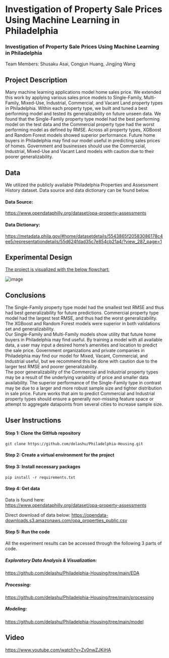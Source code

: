 # Investigation of Property Sale Prices Using Machine Learning in Philadelphia 

### Investigation of Property Sale Prices Using Machine Learning in Philadelphia 
Team Members: Shusaku Asai, Congjun Huang, Jingjing Wang   

## Project Description     
Many machine learning applications model home sales price. We extended this work by applying various 
sales price models to Single-Family, Multi-Family, Mixed-Use, Industrial, Commercial, and Vacant Land
property types in Philadelphia. Within each property type, we built and tuned a best performing model and 
tested its generalizability on future unseen data. We found that the Single-Family property type model had 
the best performing model on the test data and the Commercial property type had the worst performing 
model as defined by RMSE. Across all property types, XGBoost and Random Forest models showed 
superior performance. Future home buyers in Philadelphia may find our model useful in predicting sales 
prices of homes. Government and businesses should use the Commercial, Industrial, Mixed-Use and Vacant 
Land models with caution due to their poorer generalizability.

## Data
We utilized the publicly available Philadelphia Properties and Assessment History dataset. Data source and data dictionary can be found below.
#### Data Source:
https://www.opendataphilly.org/dataset/opa-property-assessments   

#### Data Dictionary:
https://metadata.phila.gov/#home/datasetdetails/5543865f20583086178c4ee5/representationdetails/55d624fdad35c7e854cb21a4/?view_287_page=1

## Experimental Design
<ins>The project is visualized with the below flowchart:</ins> 
  
     
     
     
![image](https://user-images.githubusercontent.com/53063128/163472517-5cb10293-d1dd-4380-9366-a234b3097f6c.png)   

## Conclusions
The Single-Family property type model had the smallest test RMSE and thus had best generalizability for 
future predictions. Commercial property type model had the largest test RMSE, and thus had the worst 
generalizability. The XGBoost and Random Forest models were superior in both validations set and 
generalizability.\
Our Single-Family and Multi-Family models show utility that future home buyers in Philadelphia may find 
useful. By training a model with all available data, a user may input a desired home’s amenities and location 
to predict the sale price. Government organizations and private companies in Philadelphia may find our 
model for Mixed, Vacant, Commercial, and Industrial useful, but we recommend this be done with caution 
due to the larger test RMSE and poorer generalizability.\
The poor generalizability of the Commercial and Industrial property types may be a result of the underlying 
variability of price and smaller data availability. The superior performance of the Single-Family type in 
contrast may be due to a larger and more robust sample size and tighter distribution in sale price. Future 
works that aim to predict Commercial and Industrial property types should ensure a generally non-missing 
feature space or attempt to aggregate datapoints from several cities to increase sample size. 

## User Instructions
#### Step 1: Clone the GitHub repository
`git clone https://github.com/delashu/Philadelphia-Housing.git`   

#### Step 2: Create a virtual environment for the project 

#### Step 3: Install necessary packages
`pip install -r requirements.txt`

#### Step 4: Get data
Data is found here:  
https://www.opendataphilly.org/dataset/opa-property-assessments   

Direct download of data below:
https://opendata-downloads.s3.amazonaws.com/opa_properties_public.csv

#### Step 5: Run the code
All the experiment results can be accessed through the following 3 parts of code.
##### Exploratory Data Analysis & Visualization:   
https://github.com/delashu/Philadelphia-Housing/tree/main/EDA

##### Processing:    
https://github.com/delashu/Philadelphia-Housing/tree/main/processing

##### Modeling: 
https://github.com/delashu/Philadelphia-Housing/tree/main/model

## Video
https://www.youtube.com/watch?v=Zv0nwZJKiHA



